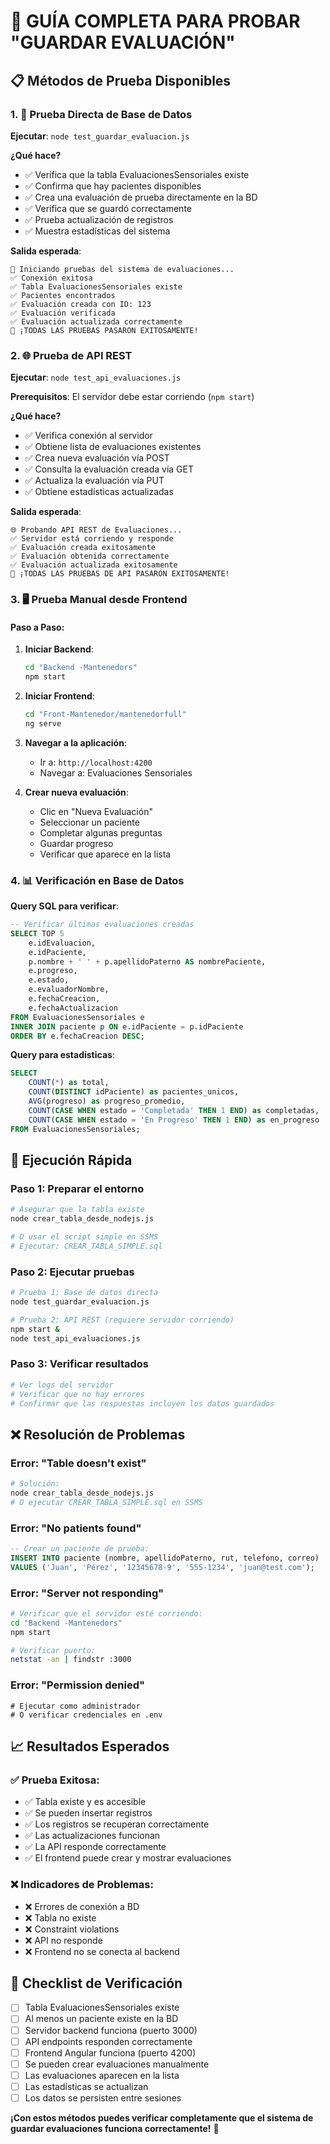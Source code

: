 # 🧪 GUÍA COMPLETA PARA PROBAR "GUARDAR EVALUACIÓN"

## 📋 Métodos de Prueba Disponibles

### 1. 🔧 Prueba Directa de Base de Datos
**Ejecutar**: `node test_guardar_evaluacion.js`

**¿Qué hace?**
- ✅ Verifica que la tabla EvaluacionesSensoriales existe
- ✅ Confirma que hay pacientes disponibles
- ✅ Crea una evaluación de prueba directamente en la BD
- ✅ Verifica que se guardó correctamente
- ✅ Prueba actualización de registros
- ✅ Muestra estadísticas del sistema

**Salida esperada**:
```
🚀 Iniciando pruebas del sistema de evaluaciones...
✅ Conexión exitosa
✅ Tabla EvaluacionesSensoriales existe
✅ Pacientes encontrados
✅ Evaluación creada con ID: 123
✅ Evaluación verificada
✅ Evaluación actualizada correctamente
🎉 ¡TODAS LAS PRUEBAS PASARON EXITOSAMENTE!
```

### 2. 🌐 Prueba de API REST
**Ejecutar**: `node test_api_evaluaciones.js`

**Prerequisitos**: El servidor debe estar corriendo (`npm start`)

**¿Qué hace?**
- ✅ Verifica conexión al servidor
- ✅ Obtiene lista de evaluaciones existentes
- ✅ Crea nueva evaluación vía POST
- ✅ Consulta la evaluación creada vía GET
- ✅ Actualiza la evaluación vía PUT
- ✅ Obtiene estadísticas actualizadas

**Salida esperada**:
```
🌐 Probando API REST de Evaluaciones...
✅ Servidor está corriendo y responde
✅ Evaluación creada exitosamente
✅ Evaluación obtenida correctamente
✅ Evaluación actualizada exitosamente
🎉 ¡TODAS LAS PRUEBAS DE API PASARON EXITOSAMENTE!
```

### 3. 🖥️ Prueba Manual desde Frontend

#### Paso a Paso:

1. **Iniciar Backend**:
   ```bash
   cd "Backend -Mantenedors"
   npm start
   ```

2. **Iniciar Frontend**:
   ```bash
   cd "Front-Mantenedor/mantenedorfull"
   ng serve
   ```

3. **Navegar a la aplicación**:
   - Ir a: `http://localhost:4200`
   - Navegar a: Evaluaciones Sensoriales

4. **Crear nueva evaluación**:
   - Clic en "Nueva Evaluación"
   - Seleccionar un paciente
   - Completar algunas preguntas
   - Guardar progreso
   - Verificar que aparece en la lista

### 4. 📊 Verificación en Base de Datos

**Query SQL para verificar**:
```sql
-- Verificar últimas evaluaciones creadas
SELECT TOP 5
    e.idEvaluacion,
    e.idPaciente,
    p.nombre + ' ' + p.apellidoPaterno AS nombrePaciente,
    e.progreso,
    e.estado,
    e.evaluadorNombre,
    e.fechaCreacion,
    e.fechaActualizacion
FROM EvaluacionesSensoriales e
INNER JOIN paciente p ON e.idPaciente = p.idPaciente
ORDER BY e.fechaCreacion DESC;
```

**Query para estadísticas**:
```sql
SELECT 
    COUNT(*) as total,
    COUNT(DISTINCT idPaciente) as pacientes_unicos,
    AVG(progreso) as progreso_promedio,
    COUNT(CASE WHEN estado = 'Completada' THEN 1 END) as completadas,
    COUNT(CASE WHEN estado = 'En Progreso' THEN 1 END) as en_progreso
FROM EvaluacionesSensoriales;
```

## 🚀 Ejecución Rápida

### Paso 1: Preparar el entorno
```bash
# Asegurar que la tabla existe
node crear_tabla_desde_nodejs.js

# O usar el script simple en SSMS
# Ejecutar: CREAR_TABLA_SIMPLE.sql
```

### Paso 2: Ejecutar pruebas
```bash
# Prueba 1: Base de datos directa
node test_guardar_evaluacion.js

# Prueba 2: API REST (requiere servidor corriendo)
npm start &
node test_api_evaluaciones.js
```

### Paso 3: Verificar resultados
```bash
# Ver logs del servidor
# Verificar que no hay errores
# Confirmar que las respuestas incluyen los datos guardados
```

## ❌ Resolución de Problemas

### Error: "Table doesn't exist"
```bash
# Solución:
node crear_tabla_desde_nodejs.js
# O ejecutar CREAR_TABLA_SIMPLE.sql en SSMS
```

### Error: "No patients found"
```sql
-- Crear un paciente de prueba:
INSERT INTO paciente (nombre, apellidoPaterno, rut, telefono, correo)
VALUES ('Juan', 'Pérez', '12345678-9', '555-1234', 'juan@test.com');
```

### Error: "Server not responding"
```bash
# Verificar que el servidor esté corriendo:
cd "Backend -Mantenedors"
npm start

# Verificar puerto:
netstat -an | findstr :3000
```

### Error: "Permission denied"
```
# Ejecutar como administrador
# O verificar credenciales en .env
```

## 📈 Resultados Esperados

### ✅ Prueba Exitosa:
- ✅ Tabla existe y es accesible
- ✅ Se pueden insertar registros
- ✅ Los registros se recuperan correctamente
- ✅ Las actualizaciones funcionan
- ✅ La API responde correctamente
- ✅ El frontend puede crear y mostrar evaluaciones

### ❌ Indicadores de Problemas:
- ❌ Errores de conexión a BD
- ❌ Tabla no existe
- ❌ Constraint violations
- ❌ API no responde
- ❌ Frontend no se conecta al backend

## 🎯 Checklist de Verificación

- [ ] Tabla EvaluacionesSensoriales existe
- [ ] Al menos un paciente existe en la BD
- [ ] Servidor backend funciona (puerto 3000)
- [ ] API endpoints responden correctamente
- [ ] Frontend Angular funciona (puerto 4200)
- [ ] Se pueden crear evaluaciones manualmente
- [ ] Las evaluaciones aparecen en la lista
- [ ] Las estadísticas se actualizan
- [ ] Los datos se persisten entre sesiones

**¡Con estos métodos puedes verificar completamente que el sistema de guardar evaluaciones funciona correctamente!** 🎉
